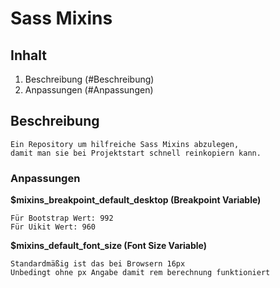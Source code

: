 # Sass Mixins

## Inhalt
1. Beschreibung (#Beschreibung)
1. Anpassungen (#Anpassungen)


## Beschreibung

    Ein Repository um hilfreiche Sass Mixins abzulegen, 
    damit man sie bei Projektstart schnell reinkopiern kann.

### Anpassungen

**$mixins_breakpoint_default_desktop (Breakpoint Variable)**

    Für Bootstrap Wert: 992
    Für Uikit Wert: 960

**$mixins_default_font_size (Font Size Variable)**

    Standardmäßig ist das bei Browsern 16px
    Unbedingt ohne px Angabe damit rem berechnung funktioniert

